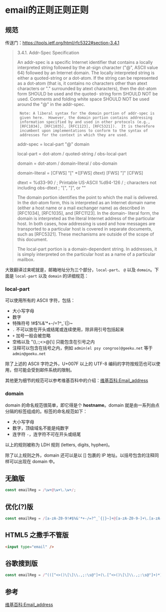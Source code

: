 # email的正则正则正则

## 规范

传送门：https://tools.ietf.org/html/rfc5322#section-3.4.1

> 3.4.1.  Addr-Spec Specification
> 
>   An addr-spec is a specific Internet identifier that contains a
   locally interpreted string followed by the at-sign character ("@",
   ASCII value 64) followed by an Internet domain.  The locally
   interpreted string is either a quoted-string or a dot-atom.  If the
   string can be represented as a dot-atom (that is, it contains no
   characters other than atext characters or "." surrounded by atext
   characters), then the dot-atom form SHOULD be used and the quoted-
   string form SHOULD NOT be used.  Comments and folding white space
   SHOULD NOT be used around the "@" in the addr-spec.
>   
>      Note: A liberal syntax for the domain portion of addr-spec is
>      given here.  However, the domain portion contains addressing
>      information specified by and used in other protocols (e.g.,
>      [RFC1034], [RFC1035], [RFC1123], [RFC5321]).  It is therefore
>      incumbent upon implementations to conform to the syntax of
>      addresses for the context in which they are used.
>       
>   addr-spec       =   local-part "@" domain
>
>   local-part      =   dot-atom / quoted-string / obs-local-part
>
>   domain          =   dot-atom / domain-literal / obs-domain
>
>   domain-literal  =   [CFWS] "[" *([FWS] dtext) [FWS] "]" [CFWS]
>
>   dtext           =   %d33-90 /          ; Printable US-ASCII
>                       %d94-126 /         ;  characters not including
>                       obs-dtext          ;  "[", "]", or "\"
>
>   The domain portion identifies the point to which the mail is
   delivered.  In the dot-atom form, this is interpreted as an Internet
   domain name (either a host name or a mail exchanger name) as
   described in [RFC1034], [RFC1035], and [RFC1123].  In the domain-
   literal form, the domain is interpreted as the literal Internet
   address of the particular host.  In both cases, how addressing is
   used and how messages are transported to a particular host is covered
   in separate documents, such as [RFC5321].  These mechanisms are
   outside of the scope of this document.
>
>   The local-part portion is a domain-dependent string.  In addresses,
   it is simply interpreted on the particular host as a name of a
   particular mailbox.

大致翻译过来呢就是，邮箱地址分为三个部分，`local-part`、 `@` 以及 `domain`。下面是 `local-part` 以及 `domain` 的详细规范：

### local-part

可以使用所有的 ASCII 字符，包括：

- 大小写字母
- 数字
- 特殊符号 !#$%&'*+-/=?^_`{|}~
- `.` 不可以放在开头或结尾或连续使用，除非用引号包括起来
- `+` 加号一般会被忽略 
- 空格以及 "(),:;<>@[\\] 只能包含在引号之内
- 注释可以包含在括号之内，例如 `admin(el psy congroo)@geeku.net` 等于 `admin@geeku.net` 

除了上述的 ASCII 字符之外，U+007F 以上的 UTF-8 编码的字符按规范也可以使用，但可能会受到邮件系统的限制。

其他更为细节的规范可以参考维基百科中的介绍：[维基百科:Email_address](https://en.wikipedia.org/wiki/Email_address)

### domain

domain 的命名规范很简单，即它得是个 **hostname**。domain 就是由一系列由点分隔的标签组成的。标签的命名规范如下：

- 大小写字母
- 数字，顶级域名不能是纯数字
- 连字符 `-`，连字符不可在开头或结尾

以上的规则被称为 LDH 规则 (letters, digits, hyphen)。

除了以上规则之外，domain 还可以是以 [] 包裹的 IP 地址。以括号包含的注释同样可以出现在 domain 中。

## 无脑版

```javascript
const emailReg = /\w+@\w+\.\w+/;
```

## 优化(?)版

```javascript
const emailReg = /[a-zA-Z0-9!#$%&'*+-/=?^_`{|}~]+@[a-zA-Z0-9-]+\.[a-zA-Z0-9-]{2,}/;
```

## HTML5 之撒手不管版

```html
<input type="email" />
```

## 谷歌搜到版

```javascript
const emailReg = /^(([^<>()\[\]\\.,;:\s@"]+(\.[^<>()\[\]\\.,;:\s@"]+)*)|(".+"))@((\[[0-9]{1,3}\.[0-9]{1,3}\.[0-9]{1,3}\.[0-9]{1,3}])|(([a-zA-Z\-0-9]+\.)+[a-zA-Z]{2,}))$/;
```

## 参考

[维基百科:Email_address](https://en.wikipedia.org/wiki/Email_address)